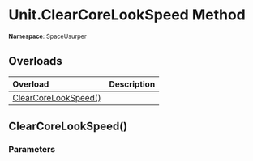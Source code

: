 # Unit.ClearCoreLookSpeed Method

<small>**Namespace**: SpaceUsurper</small>

## Overloads

<div markdown="1" class="member-table">

| Overload | Description |
| :------- | ----------- |
| [ClearCoreLookSpeed()](#) |  | 

</div>

## ClearCoreLookSpeed()
### Parameters
